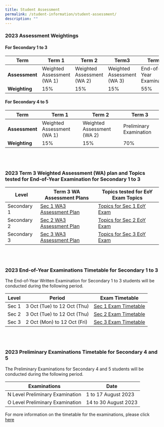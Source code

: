 ```yaml
---
title: Student Assessment
permalink: /student-information/student-assessment/
description: ""
---
```

### 2023 Assessment Weightings

#### For Secondary 1 to 3

|**Term**|Term 1|Term 2|Term3|Term4|
|---|---|---|---|---|
|**Assessment**|Weighted Assessment (WA 1)|Weighted Assessment (WA 2)|Weighted Assessment (WA 3)|End-of-Year Examination|
|**Weighting**|15%|15%|15%|55%|


#### For Secondary 4 to 5

|**Term**|  Term 1  |  Term 2  |  Term 3  |
|---|---|---|---|
|**Assessment**|Weighted Assessment (WA 1)|Weighted Assessment (WA 2)|Preliminary Examination|
|**Weighting**|15%|15%|70%|

<br>
<br>

### 2023 Term 3 Weighted Assessment (WA) plan and Topics tested for End-of-Year Examination for Secondary 1 to 3


|Level|Term 3 WA <br> Assessment Plans| Topics tested for EoY Exam Topics|
|---|---|---|
| Secondary 1 | [Sec 1 WA3 Assessment Plan](/files/Assessment%20Matters/semester%202%20sec%201%20weighted%20assessment%20plan.pdf) | [Topics for Sec 1 EoY Exam](/files/Assessment%20Matters/sec%201%20eoy%20topics.pdf) |
|Secondary 2 | [Sec 2 WA3 Assessment Plan](/files/Assessment%20Matters/semester%202%20sec%202%20weighted%20assessment%20plan.pdf) | [Topics for Sec 2 EoY Exam](/files/Assessment%20Matters/sec%202%20eoy%20topics.pdf) |
|Secondary 3 |  [Sec 3 WA3 Assessment Plan](/files/Assessment%20Matters/semester%202%20sec%203%20weighted%20assessment%20plan.pdf) | [Topics for Sec 3 EoY Exam](/files/Assessment%20Matters/sec%203%20eoy%20topics.pdf) |

<br>
<br>

### 2023 End-of-Year Examinations Timetable for Secondary 1 to 3

The End-of-Year Written Examination for Secondary 1 to 3 students will be conducted during the following period.

|Level|Period|Exam Timetable|
|---|---|---|
|Sec 1|3 Oct (Tue) to 12 Oct (Thu)|[Sec 1 Exam Timetable](/files/Assessment%20Matters/sec%201%20eoy%20exam%20timetable%202023.pdf)|
|Sec 2|3 Oct (Tue) to 12 Oct (Thu)|[Sec 2 Exam Timetable](/files/Assessment%20Matters/sec%202%20eoy%20exam%20timetable%202023.pdf)|
|Sec 3| 2 Oct (Mon) to 12 Oct (Fri)|[Sec 3 Exam Timetable](/files/Assessment%20Matters/sec%203%20eoy%20exam%20timetable%202023.pdf)|

<br>
<br>

### 2023 Preliminary Examinations Timetable for Secondary 4 and 5

The Preliminary Examinations for Secondary 4 and 5 students will be conducted during the following period.


| Examinations | Date |
| --- | --- |
| N Level Preliminary Examination | 1 to 17 August 2023 |
| O Level Preliminary Examination | 14 to 30 August 2023 |


For more information on the timetable for the examinations, please click [here](/files/Assessment%20Matters/sec%204-5%20preliminary%20exam%20timetable%202023_updated%20(24%20july).pdf)